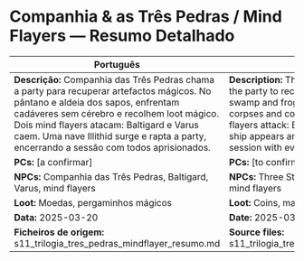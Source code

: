# Companhia & as Três Pedras / Mind Flayers — Resumo Detalhado

| Português | English |
|-----------|---------|
| **Descrição:** Companhia das Três Pedras chama a party para recuperar artefactos mágicos. No pântano e aldeia dos sapos, enfrentam cadáveres sem cérebro e recolhem loot mágico. Dois mind flayers atacam: Baltigard e Varus caem. Uma nave Illithid surge e rapta a party, encerrando a sessão com todos aprisionados.<br> | **Description:** The Three Stones Company calls the party to recover magical artifacts. In the swamp and frogfolk village, they face brainless corpses and collect magical loot. Two mind flayers attack: Baltigard and Varus fall. An Illithid ship appears and abducts the party, ending the session with everyone captured.<br> |
| **PCs:** [a confirmar] | **PCs:** [to confirm] |
| **NPCs:** Companhia das Três Pedras, Baltigard, Varus, mind flayers | **NPCs:** Three Stones Company, Baltigard, Varus, mind flayers |
| **Loot:** Moedas, pergaminhos mágicos | **Loot:** Coins, magic scrolls |
| **Data:** 2025-03-20 | **Date:** 2025-03-20 |
| **Ficheiros de origem:** s11_trilogia_tres_pedras_mindflayer_resumo.md | **Source files:** s11_trilogia_tres_pedras_mindflayer_resumo.md |

